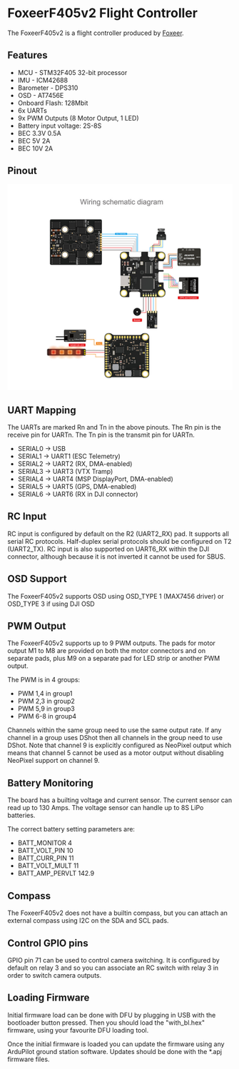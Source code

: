# FoxeerF405v2 Flight Controller

The FoxeerF405v2 is a flight controller produced by [Foxeer](https://www.foxeer.com/).

## Features

 - MCU - STM32F405 32-bit processor
 - IMU - ICM42688
 - Barometer - DPS310
 - OSD - AT7456E
 - Onboard Flash: 128Mbit
 - 6x UARTs
 - 9x PWM Outputs (8 Motor Output, 1 LED)
 - Battery input voltage: 2S-8S
 - BEC 3.3V 0.5A
 - BEC 5V 2A
 - BEC 10V 2A

## Pinout

![FoxeerF405v2 Board](FoxeerF405v2.jpg "FoxeerF405v2")

## UART Mapping

The UARTs are marked Rn and Tn in the above pinouts. The Rn pin is the
receive pin for UARTn. The Tn pin is the transmit pin for UARTn.

 - SERIAL0 -> USB
 - SERIAL1 -> UART1 (ESC Telemetry)
 - SERIAL2 -> UART2 (RX, DMA-enabled)
 - SERIAL3 -> UART3 (VTX Tramp)
 - SERIAL4 -> UART4 (MSP DisplayPort, DMA-enabled)
 - SERIAL5 -> UART5 (GPS, DMA-enabled)
 - SERIAL6 -> UART6 (RX in DJI connector)
 
## RC Input

RC input is configured by default on the R2 (UART2_RX) pad. It supports all serial RC
protocols. Half-duplex serial protocols should be configured on T2 (UART2_TX). RC input is also
supported on UART6_RX within the DJI connector, although because it is not inverted it cannot be
used for SBUS.
  
## OSD Support

The FoxeerF405v2 supports OSD using OSD_TYPE 1 (MAX7456 driver) or OSD_TYPE 3 if using DJI OSD

## PWM Output

The FoxeerF405v2 supports up to 9 PWM outputs. The pads for motor output
M1 to M8 are provided on both the motor connectors and on separate pads, plus
M9 on a separate pad for LED strip or another PWM output.

The PWM is in 4 groups:

 - PWM 1,4 in group1
 - PWM 2,3 in group2
 - PWM 5,9 in group3
 - PWM 6-8 in group4

Channels within the same group need to use the same output rate. If
any channel in a group uses DShot then all channels in the group need
to use DShot. Note that channel 9 is explicitly configured as NeoPixel output
which means that channel 5 cannot be used as a motor output without disabling NeoPixel 
support on channel 9.

## Battery Monitoring

The board has a builting voltage and current sensor. The current
sensor can read up to 130 Amps. The voltage sensor can handle up to 8S
LiPo batteries.

The correct battery setting parameters are:

 - BATT_MONITOR 4
 - BATT_VOLT_PIN 10
 - BATT_CURR_PIN 11
 - BATT_VOLT_MULT 11
 - BATT_AMP_PERVLT 142.9

## Compass

The FoxeerF405v2 does not have a builtin compass, but you can attach an external compass using I2C on the SDA and SCL pads.

## Control GPIO pins
GPIO pin 71 can be used to control camera switching. It is configured
by default on relay 3 and so you can associate an RC switch with relay 3 in order
to switch camera outputs.

## Loading Firmware

Initial firmware load can be done with DFU by plugging in USB with the
bootloader button pressed. Then you should load the "with_bl.hex"
firmware, using your favourite DFU loading tool.

Once the initial firmware is loaded you can update the firmware using
any ArduPilot ground station software. Updates should be done with the
*.apj firmware files.

